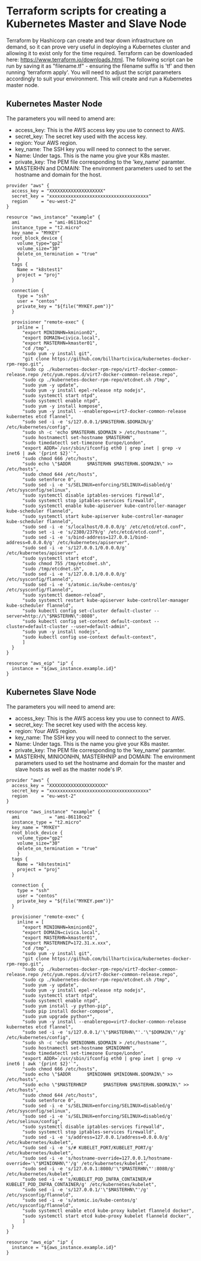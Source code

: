 # Terraform scripts for creating a Kubernetes Master and Slave Node
Terraform by Hashicorp can create and tear down infrastructure on demand, so it can prove very useful in deploying a Kubernetes cluster and allowing it to exist only for the time required. Terraform can be downloaded here: https://www.terraform.io/downloads.html. The following script can be run by saving it as "filename.tf" - ensuring the filename suffix is 'tf' and then running 'terraform apply'. You will need to adjust the script parameters accordingly to suit your environment. This will create and run a Kubernetes master node.
## Kubernetes Master Node
The parameters you will need to amend are:
* access_key: This is the AWS access key you use to connect to AWS.
* secret_key: The secret key used with the access key.
* region: Your AWS region.
* key_name: The SSH key you will need to connect to the server.
* Name: Under tags. This is the name you give your K8s master.
* private_key: The PEM file corresponding to the 'key_name' paramter.
* MASTERHN and DOMAIN: The environment parameters used to set the hostname and domain for the host.
```
provider "aws" {
  access_key = "XXXXXXXXXXXXXXXXXXXX"
  secret_key = "xxxxxxxxxxxxxxxxxxxxxxxxxxxxxxxxxxxxx"
  region     = "eu-west-2"
}

resource "aws_instance" "example" {
  ami           = "ami-86110ce2"
  instance_type = "t2.micro"
  key_name = "MYKEY"
  root_block_device {
    volume_type="gp2"
    volume_size="30"
    delete_on_termination = "true"
    }
  tags {
    Name = "k8stest1"
    project = "proj"
  }

  connection {
    type = "ssh"
    user = "centos"
    private_key = "${file("MYKEY.pem")}"
  }

  provisioner "remote-exec" {
    inline = [
      "export MINIONHN=kminion02",
      "export DOMAIN=civica.local",
      "export MASTERHN=kmaster01",
      "cd /tmp",
      "sudo yum -y install git",
      "git clone https://github.com/billhartcivica/kubernetes-docker-rpm-repo.git",
      "sudo cp ./kubernetes-docker-rpm-repo/virt7-docker-common-release.repo /etc/yum.repos.d/virt7-docker-common-release.repo",
      "sudo cp ./kubernetes-docker-rpm-repo/etcdnet.sh /tmp",
      "sudo yum -y update",
      "sudo yum -y install epel-release ntp nodejs",
      "sudo systemctl start ntpd",
      "sudo systemctl enable ntpd",
      "sudo yum -y install kompose",
      "sudo yum -y install --enablerepo=virt7-docker-common-release kubernetes etcd flannel",
      "sudo sed -i -e 's/127.0.0.1/$MASTERHN.$DOMAIN/g' /etc/kubernetes/config",
      "sudo sh -c 'echo $MASTERHN.$DOMAIN > /etc/hostname'",
      "sudo hostnamectl set-hostname $MASTERHN",
      "sudo timedatectl set-timezone Europe/London",
      "export ADDR=`/usr/sbin/ifconfig eth0 | grep inet | grep -v inet6 | awk '{print $2}'`",
      "sudo chmod 666 /etc/hosts",
      "sudo echo \"$ADDR      $MASTERHN $MASTERHN.$DOMAIN\" >> /etc/hosts",
      "sudo chmod 644 /etc/hosts",
      "sudo setenforce 0",
      "sudo sed -i -e 's/SELINUX=enforcing/SELINUX=disabled/g' /etc/sysconfig/selinux",
      "sudo systemctl disable iptables-services firewalld",
      "sudo systemctl stop iptables-services firewalld",
      "sudo systemctl enable kube-apiserver kube-controller-manager kube-scheduler flanneld",
      "sudo systemctl start kube-apiserver kube-controller-manager kube-scheduler flanneld",
      "sudo sed -i -e 's/localhost/0.0.0.0/g' /etc/etcd/etcd.conf",
      "sudo set -i -e 's/2380/2379/g' /etc/etcd/etcd.conf",
      "sudo sed -i -e 's/bind-address=127.0.0.1/bind-address=0.0.0.0/g' /etc/kubernetes/apiserver",
      "sudo sed -i -e 's/127.0.0.1/0.0.0.0/g' /etc/kubernetes/apiserver",
      "sudo systemctl start etcd",
      "sudo chmod 755 /tmp/etcdnet.sh",
      "sudo /tmp/etcdnet.sh",
      "sudo sed -i -e 's/127.0.0.1/0.0.0.0/g' /etc/sysconfig/flanneld",
      "sudo sed -i -e 's/atomic.io/kube-centos/g' /etc/sysconfig/flanneld",
      "sudo systemctl daemon-reload",
      "sudo systemctl restart kube-apiserver kube-controller-manager kube-scheduler flanneld",
      "sudo kubectl config set-cluster default-cluster --server=http://\"$MASTERHN\":8080",
      "sudo kubectl config set-context default-context --cluster=default-cluster --user=default-admin",
      "sudo yum -y install nodejs",
      "sudo kubectl config use-context default-context",
      ]
  }
}

resource "aws_eip" "ip" {
  instance = "${aws_instance.example.id}"
}
```
## Kubernetes Slave Node
The parameters you will need to amend are:
* access_key: This is the AWS access key you use to connect to AWS.
* secret_key: The secret key used with the access key.
* region: Your AWS region.
* key_name: The SSH key you will need to connect to the server.
* Name: Under tags. This is the name you give your K8s master.
* private_key: The PEM file corresponding to the 'key_name' paramter.
* MASTERHN, MINIOONHN, MASTERHNIP and DOMAIN: The environment parameters used to set the hostname and domain for the master and slave hosts as well as the master node's IP.
```
provider "aws" {
  access_key = "XXXXXXXXXXXXXXXXXXXXX"
  secret_key = "xxxxxxxxxxxxxxxxxxxxxxxxxxxxxxxxxxxxx"
  region     = "eu-west-2"
}

resource "aws_instance" "example" {
  ami           = "ami-86110ce2"
  instance_type = "t2.micro"
  key_name = "MYKEY"
  root_block_device {
    volume_type="gp2"
    volume_size="30"
    delete_on_termination = "true"
    }
  tags {
    Name = "k8stestmin1"
    project = "proj"
  }

  connection {
    type = "ssh"
    user = "centos"
    private_key = "${file("MYKEY.pem")}"
  }

  provisioner "remote-exec" {
    inline = [
      "export MINIONHN=kminion02",
      "export DOMAIN=civica.local",
      "export MASTERHN=kmaster01",
      "export MASTERHNIP=172.31.x.xxx",
      "cd /tmp",
      "sudo yum -y install git",
      "git clone https://github.com/billhartcivica/kubernetes-docker-rpm-repo.git",
      "sudo cp ./kubernetes-docker-rpm-repo/virt7-docker-common-release.repo /etc/yum.repos.d/virt7-docker-common-release.repo",
      "sudo cp ./kubernetes-docker-rpm-repo/etcdnet.sh /tmp",
      "sudo yum -y update",
      "sudo yum -y install epel-release ntp nodejs",
      "sudo systemctl start ntpd",
      "sudo systemctl enable ntpd",
      "sudo yum install -y python-pip",
      "sudo pip install docker-compose",
      "sudo yum upgrade python*",
      "sudo yum -y install --enablerepo=virt7-docker-common-release kubernetes etcd flannel",
      "sudo sed -i -e 's/127.0.0.1/'\"$MASTERHN\"'.'\"$DOMAIN\"'/g' /etc/kubernetes/config",
      "sudo sh -c 'echo $MINIONHN.$DOMAIN > /etc/hostname'",
      "sudo hostnamectl set-hostname $MINIONHN",
      "sudo timedatectl set-timezone Europe/London",
      "export ADDR=`/usr/sbin/ifconfig eth0 | grep inet | grep -v inet6 | awk '{print $2}'`",
      "sudo chmod 666 /etc/hosts",
      "sudo echo \"$ADDR      $MINIONHN $MINIONHN.$DOMAIN\" >> /etc/hosts",
      "sudo echo \"$MASTERHNIP      $MASTERHN $MASTERHN.$DOMAIN\" >> /etc/hosts",
      "sudo chmod 644 /etc/hosts",
      "sudo setenforce 0",
      "sudo sed -i -e 's/SELINUX=enforcing/SELINUX=disabled/g' /etc/sysconfig/selinux",
      "sudo sed -i -e 's/SELINUX=enforcing/SELINUX=disabled/g' /etc/selinux/config",
      "sudo systemctl disable iptables-services firewalld",
      "sudo systemctl stop iptables-services firewalld",
      "sudo sed -i -e 's/address=127.0.0.1/address=0.0.0.0/g' /etc/kubernetes/kubelet",
      "sudo sed -i -e 's/# KUBELET_PORT/KUBELET_PORT/g' /etc/kubernetes/kubelet",
      "sudo sed -i -e 's/hostname-override=127.0.0.1/hostname-override='\"$MINIONHN\"'/g' /etc/kubernetes/kubelet",
      "sudo sed -i -e 's/127.0.0.1:8080/'\"$MASTERHN\"':8080/g' /etc/kubernetes/kubelet",
      "sudo sed -i -e 's/KUBELET_POD_INFRA_CONTAINER/# KUBELET_POD_INFRA_CONTAINER/g' /etc/kubernetes/kubelet",
      "sudo sed -i -e 's/127.0.0.1/'\"$MASTERHN\"'/g' /etc/sysconfig/flanneld",
      "sudo sed -i -e 's/atomic.io/kube-centos/g' /etc/sysconfig/flanneld",
      "sudo systemctl enable etcd kube-proxy kubelet flanneld docker",
      "sudo systemctl start etcd kube-proxy kubelet flanneld docker",
      ]
  }
}

resource "aws_eip" "ip" {
  instance = "${aws_instance.example.id}"
}
```
